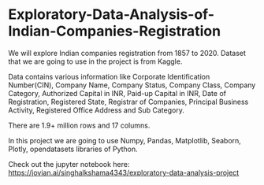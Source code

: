 # Exploratory-Data-Analysis-of-Indian-Companies-Registration
We will explore Indian companies registration from 1857 to 2020. Dataset that we are going to use in the project is from Kaggle.

Data contains various information like Corporate Identification Number(CIN), Company Name, Company Status, Company Class, Company Category, Authorized Capital in INR, Paid-up Capital in INR, Date of Registration, Registered State, Registrar of Companies, Principal Business Activity, Registered Office Address and Sub Category.

There are 1.9+ million rows and 17 columns.

In this project we are going to use Numpy, Pandas, Matplotlib, Seaborn, Plotly, opendatasets libraries of Python.

Check out the jupyter notebook here: https://jovian.ai/singhalkshama4343/exploratory-data-analysis-project
